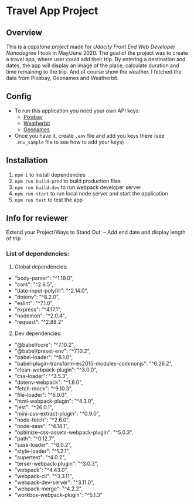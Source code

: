 # Travel App Project

## Overview
This is a *capstone project* made for *Udacity Front End Web Developer Nanodegree* I took in May/June 2020. The goal of the project was to create a travel app, where user could add their trip. By entering a destination and dates, the app will display an image of the place, calculate duration and time remaining to the trip. And of course show the weather.
I fetched the data from Pixabay, Geonames and Weatherbit.

## Config
- To run this application you need your own API keys:
  - [Pixabay](https://pixabay.com/api/docs/)
  - [Weatherbit](https://www.weatherbit.io/account/create)
  - [Geonames](http://www.geonames.org/export/web-services.html) 
- Once you have it, create `.env` file and add you keys there (see `.env_sample` file to see how to add your keys)

## Installation
1. `npm i` to install dependencies
2. `npm run build-prod` to build production files
3. `npm run build-dev` to run webpack developer server
4. `npm run start` to run local node server and start the application
5. `npm run test` to test the app

## Info for reviewer
Extend your Project/Ways to Stand Out:
– Add end date and display length of trip

### List of dependencies:
1. Global dependencies:
  - "body-parser": "^1.19.0",
  - "cors": "^2.8.5",
  - "date-input-polyfill": "^2.14.0",
  - "dotenv": "^8.2.0",
  - "eslint": "^7.1.0",
  - "express": "^4.17.1",
  - "nodemon": "^2.0.4",
  - "request": "^2.88.2"

2. Dev dependencies:
  - "@babel/core": "^7.10.2",
  - "@babel/preset-env": "^7.10.2",
  - "babel-loader": "^8.1.0",
  - "babel-plugin-transform-es2015-modules-commonjs": "^6.26.2",
  - "clean-webpack-plugin": "^3.0.0",
  - "css-loader": "^3.5.3",
  - "dotenv-webpack": "^1.8.0",
  - "fetch-mock": "^9.10.3",
  - "file-loader": "^6.0.0",
  - "html-webpack-plugin": "^4.3.0",
  - "jest": "^26.0.1",
  - "mini-css-extract-plugin": "^0.9.0",
  - "node-fetch": "^2.6.0",
  - "node-sass": "^4.14.1",
  - "optimize-css-assets-webpack-plugin": "^5.0.3",
  - "path": "^0.12.7",
  - "sass-loader": "^8.0.2",
  - "style-loader": "^1.2.1",
  - "supertest": "^4.0.2",
  - "terser-webpack-plugin": "^3.0.3",
  - "webpack": "^4.43.0",
  - "webpack-cli": "^3.3.11",
  - "webpack-dev-server": "^3.11.0",
  - "webpack-merge": "^4.2.2",
  - "workbox-webpack-plugin": "^5.1.3"